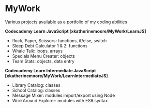 # MyWork
Various projects available as a portfolio of my coding abilities

<b>Codecademy Learn JavaScript [xkatherinemoore/MyWork/LearnJS] </b>
- Rock, Paper, Scissors: functions, if/else, switch
- Sleep Debt Calculator 1 & 2: functions
- Whale Talk: loops, arrays
- Specials Menu Creater: objects
- Team Stats: objects, data entry

<b>Codecademy Learn Intermediate JavaScript [xkatherinemoore/MyWork/LearnIntermediateJS]</b>
- Library Catalog: classes
- School Catalog: classes
- Message Mixer: modules import/export using Node
- WorkAround Explorer: modules with ES6 syntax
